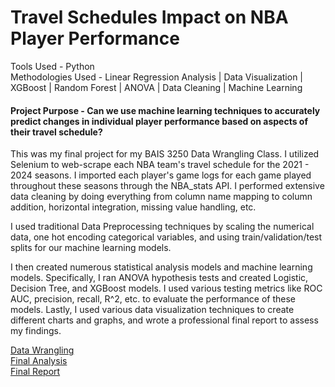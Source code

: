 # Travel Schedules Impact on NBA Player Performance

Tools Used - Python <br />
Methodologies Used - Linear Regression Analysis \| Data Visualization \| XGBoost \| Random Forest \| ANOVA \| Data Cleaning \| Machine Learning

#### Project Purpose - Can we use machine learning techniques to accurately predict changes in individual player performance based on aspects of their travel schedule?

This was my final project for my BAIS 3250 Data Wrangling Class. I utilized Selenium to web-scrape each NBA team's travel schedule for the 2021 - 2024 seasons. I imported each player's game logs for each game played throughout these seasons through the NBA_stats API. I performed extensive data cleaning by doing everything from column name mapping to column addition, horizontal integration, missing value handling, etc. 

I used traditional Data Preprocessing techniques by scaling the numerical data, one hot encoding categorical variables, and using train/validation/test splits for our machine learning models.

I then created numerous statistical analysis models and machine learning models. Specifically, I ran ANOVA hypothesis tests and created Logistic, Decision Tree, and XGBoost models. I used various testing metrics like ROC AUC, precision, recall, R^2, etc. to evaluate the performance of these models. Lastly, I used various data visualization techniques to create different charts and graphs, and wrote a professional final report to assess my findings. 


[Data Wrangling](https://github.com/evanhaines/evanhaines.github.io/blob/5235c8d2328a5ab06740f2c5a5916ff9da4ee1e0/pages/BAIS_3250_Final_Data.ipynb) <br />
[Final Analysis](https://github.com/evanhaines/evanhaines.github.io/blob/409fde426caaf316116b13d0c978cad81535e21c/pages/BAIS_3250_%20Final_Analysis.ipynb) <br />
[Final Report](https://github.com/evanhaines/evanhaines.github.io/blob/749b76cefcda7409c60ceeb201dcd9b7abdc8e8b/pages/BAIS%203250%20Final%20Report.docx)
